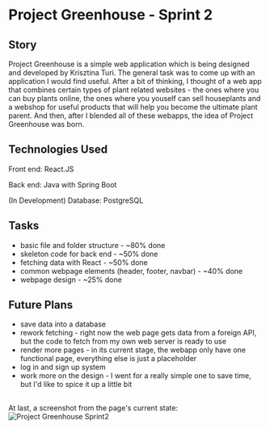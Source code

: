 # Project Greenhouse - Sprint 2

## Story
Project Greenhouse is a simple web application which is being designed and developed by Krisztina Turi. The general task was to come up with an application I would find useful. After a bit of thinking, I thought of a web app that combines certain types of plant related websites - the ones where you can buy plants online, the ones where you youself can sell houseplants and a webshop for useful products that will help you become the ultimate plant parent. And then, after I blended all of these webapps, the idea of Project Greenhouse was born.

## Technologies Used
Front end: React.JS

Back end: Java with Spring Boot

(In Development) Database: PostgreSQL

## Tasks
- basic file and folder structure - ~80% done
- skeleton code for back end - ~50% done
- fetching data with React - ~50% done
- common webpage elements (header, footer, navbar) - ~40% done
- webpage design - ~25% done

## Future Plans
- save data into a database
- rework fetching - right now the web page gets data from a foreign API, but the code to fetch from my own web server is ready to use
- render more pages - in its current stage, the webapp only have one functional page, everything else is just a placeholder
- log in and sign up system
- work more on the design - I went for a really simple one to save time, but I'd like to spice it up a little bit
##

At last, a screenshot from the page's current state:
![Project Greenhouse Sprint2](https://i.ibb.co/DGjGgnv/pgh.png)

